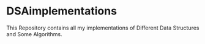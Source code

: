 # DSAimplementations
This Repository contains all my implementations of Different Data Structures and Some Algorithms.
